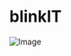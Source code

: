 # blinkIT
![Image](https://github.com/user-attachments/assets/40fd2e42-cc0d-4043-98e3-738c0384d54f)
